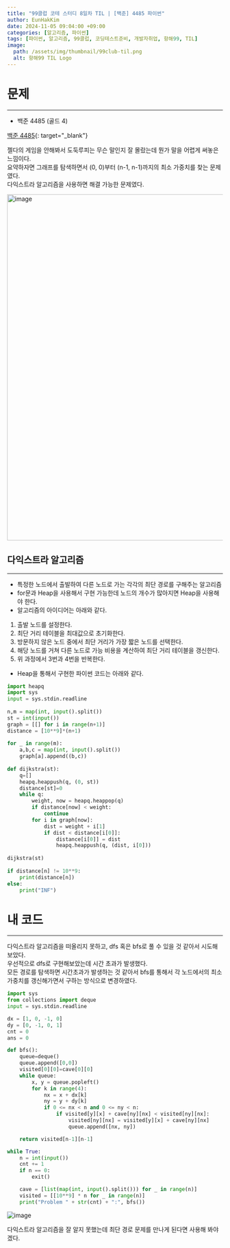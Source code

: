 ```yaml
---
title: "99클럽 코테 스터디 8일차 TIL | [백준] 4485 파이썬"
author: EunHakKim
date: 2024-11-05 09:04:00 +09:00
categories: [알고리즘, 파이썬]
tags: [파이썬, 알고리즘, 99클럽, 코딩테스트준비, 개발자취업, 항해99, TIL]
image:
  path: /assets/img/thumbnail/99club-til.png
  alt: 항해99 TIL Logo
---
```

# 문제
---
- 백준 4485 (골드 4)

[백준 4485](https://www.acmicpc.net/problem/4485){: target="_blank"}

젤다의 게임을 안해봐서 도둑루피는 무슨 말인지 잘 몰랐는데 뭔가 말을 어렵게 써놓은 느낌이다.   
요약하자면 그래프를 탐색하면서 (0, 0)부터 (n-1, n-1)까지의 최소 가중치를 찾는 문제였다.   
다익스트라 알고리즘을 사용하면 해결 가능한 문제였다.   

<img width="808" alt="image" src="https://github.com/user-attachments/assets/69dabf86-e897-436d-aaf2-0e8355875a92">

## 다익스트라 알고리즘
---
- 특정한 노드에서 출발하여 다른 노드로 가는 각각의 최단 경로를 구해주는 알고리즘
- for문과 Heap을 사용해서 구현 가능한데 노드의 개수가 많아지면 Heap을 사용해야 한다.   
- 알고리즘의 아이디어는 아래와 같다.   
1. 출발 노드를 설정한다.   
2. 최단 거리 테이블을 최대값으로 초기화한다.   
3. 방문하지 않은 노드 중에서 최단 거리가 가장 짧은 노드를 선택한다.   
4. 해당 노드를 거쳐 다른 노드로 가능 비용을 계산하여 최단 거리 테이블을 갱신한다.    
5. 위 과정에서 3번과 4번을 반복한다.    

- Heap을 통해서 구현한 파이썬 코드는 아래와 같다.   

```python
import heapq
import sys
input = sys.stdin.readline
 
n,m = map(int, input().split())
st = int(input())
graph = [[] for i in range(n+1)]
distance = [10**9]*(n+1)
 
for _ in range(m):
    a,b,c = map(int, input().split())
    graph[a].append((b,c))
 
def dijkstra(st):
    q=[]
    heapq.heappush(q, (0, st))
    distance[st]=0
    while q:
        weight, now = heapq.heappop(q)
        if distance[now] < weight:
            continue
        for i in graph[now]:
            dist = weight + i[1]
            if dist < distance[i[0]]:
                distance[i[0]] = dist
                heapq.heappush(q, (dist, i[0]))
 
dijkstra(st)
 
if distance[n] != 10**9:
    print(distance[n])
else:
    print("INF")
```

# 내 코드
---
다익스트라 알고리즘을 떠올리지 못하고, dfs 혹은 bfs로 풀 수 있을 것 같아서 시도해보았다.   
우선적으로 dfs로 구현해보았는데 시간 초과가 발생했다.   
모든 경로를 탐색하면 시간초과가 발생하는 것 같아서 bfs를 통해서 각 노드에서의 최소 가중치를 갱신해가면서 구하는 방식으로 변경하였다.   

```python
import sys
from collections import deque
input = sys.stdin.readline

dx = [1, 0, -1, 0]
dy = [0, -1, 0, 1]
cnt = 0
ans = 0

def bfs():
    queue=deque()
    queue.append([0,0])
    visited[0][0]=cave[0][0]
    while queue:
        x, y = queue.popleft()
        for k in range(4):
            nx = x + dx[k]
            ny = y + dy[k]
            if 0 <= nx < n and 0 <= ny < n:
                if visited[y][x] + cave[ny][nx] < visited[ny][nx]:
                    visited[ny][nx] = visited[y][x] + cave[ny][nx]
                    queue.append([nx, ny])

    return visited[n-1][n-1]

while True:
    n = int(input())
    cnt += 1
    if n == 0:
        exit()

    cave = [list(map(int, input().split())) for _ in range(n)]
    visited = [[10**9] * n for _ in range(n)]
    print("Problem " + str(cnt) + ":", bfs())
```

![image](https://github.com/user-attachments/assets/0956f658-da3c-4c80-ace4-e604a9d9fd53)

다익스트라 알고리즘을 잘 알지 못했는데 최단 경로 문제를 만나게 된다면 사용해 봐야겠다.   